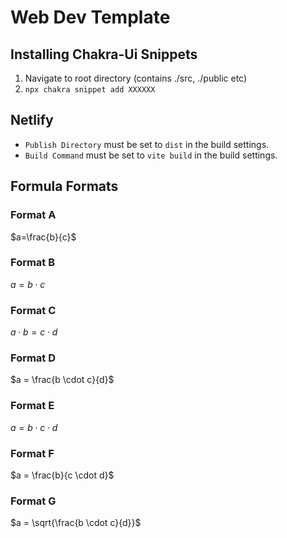 # Web Dev Template

## Installing Chakra-Ui Snippets

1. Navigate to root directory (contains ./src, ./public etc)
2. `npx chakra snippet add XXXXXX`

## Netlify

- `Publish Directory` must be set to `dist` in the build settings.
- `Build Command` must be set to `vite build` in the build settings.

## Formula Formats

### Format A

$a=\frac{b}{c}$

### Format B

$a=b \cdot c$

### Format C

$a \cdot b=c \cdot d$

### Format D

$a = \frac{b \cdot c}{d}$

### Format E

$a = b \cdot c \cdot d$

### Format F

$a = \frac{b}{c \cdot d}$

### Format G

$a = \sqrt{\frac{b \cdot c}{d}}$
